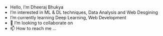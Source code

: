 - Hello, I’m Dheeraj Bhukya
- I’m interested in ML & DL techniques, Data Analysis and Web Desgining
- I’m currently learning Deep Learning, Web Development
- 💞️ I’m looking to collaborate on 
- 📫 How to reach me ...

<!---
chinnu2003/chinnu2003 is a ✨ special ✨ repository because its `README.md` (this file) appears on your GitHub profile.
You can click the Preview link to take a look at your changes.
--->

